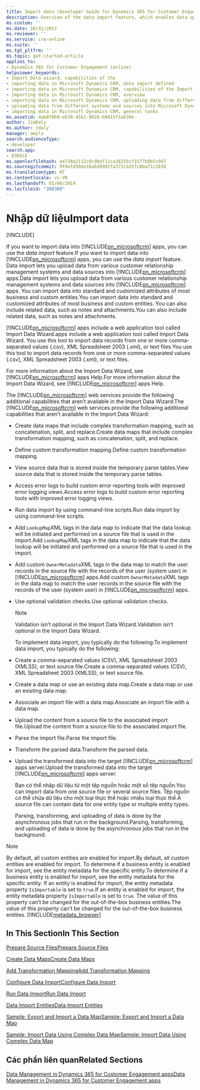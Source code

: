 ```yaml
---
title: Import data (Developer Guide for Dynamics 365 for Customer Engagement apps) | MicrosoftDocs
description: Overview of the data import feature, which enables data upload from various customer relationship management systems and other data sources.
ms.custom: ''
ms.date: 10/31/2017
ms.reviewer: ''
ms.service: crm-online
ms.suite: ''
ms.tgt_pltfrm: ''
ms.topic: get-started-article
applies_to:
- Dynamics 365 for Customer Engagement (online)
helpviewer_keywords:
- Import Data wizard, capabilities of the
- importing data in Microsoft Dynamics CRM, data import defined
- importing data in Microsoft Dynamics CRM, capabilities of the Import Data wizard
- importing data in Microsoft Dynamics CRM, overview
- importing data in Microsoft Dynamics CRM, uploading data from different CRM systems and sources into Microsoft Dynamics CRM
- uploading data from different systems and sources into Microsoft Dynamics CRM
- importing data in Microsoft Dynamics CRM, general tasks
ms.assetid: 4ab8f0b9-eb38-45b1-9026-b0415f1ab30e
author: JimDaly
ms.author: jdaly
manager: amyla
search.audienceType:
- developer
search.app:
- D365CE
ms.openlocfilehash: e4718a2112c0c9bdf11ca36255cf1577b8b5c907
ms.sourcegitcommit: 9f0efd59de16a6d9902fa372cb25fc0baf1c2838
ms.translationtype: HT
ms.contentlocale: vi-VN
ms.lasthandoff: 01/08/2019
ms.locfileid: "388388"
---
```

# <a name="import-data"></a><span data-ttu-id="7a6a7-103">Nhập dữ liệu</span><span class="sxs-lookup"><span data-stu-id="7a6a7-103">Import data</span></span>

[!INCLUDE[](../includes/cc_applies_to_update_9_0_0.md)]

<span data-ttu-id="7a6a7-104">If you want to import data into [!INCLUDE[pn_microsoftcrm](../includes/pn-microsoftcrm.md)] apps, you can use the *data import* feature.</span><span class="sxs-lookup"><span data-stu-id="7a6a7-104">If you want to import data into [!INCLUDE[pn_microsoftcrm](../includes/pn-microsoftcrm.md)] apps, you can use the *data import* feature.</span></span> <span data-ttu-id="7a6a7-105">Data import lets you upload data from various customer relationship management systems and data sources into [!INCLUDE[pn_microsoftcrm](../includes/pn-microsoftcrm.md)] apps.</span><span class="sxs-lookup"><span data-stu-id="7a6a7-105">Data import lets you upload data from various customer relationship management systems and data sources into [!INCLUDE[pn_microsoftcrm](../includes/pn-microsoftcrm.md)] apps.</span></span> <span data-ttu-id="7a6a7-106">You can import data into standard and customized attributes of most business and custom entities.</span><span class="sxs-lookup"><span data-stu-id="7a6a7-106">You can import data into standard and customized attributes of most business and custom entities.</span></span> <span data-ttu-id="7a6a7-107">You can also include related data, such as notes and attachments.</span><span class="sxs-lookup"><span data-stu-id="7a6a7-107">You can also include related data, such as notes and attachments.</span></span>  
  
 [!INCLUDE[pn_microsoftcrm](../includes/pn-microsoftcrm.md)] <span data-ttu-id="7a6a7-108">apps include a web application tool called Import Data Wizard.</span><span class="sxs-lookup"><span data-stu-id="7a6a7-108">apps include a web application tool called Import Data Wizard.</span></span> <span data-ttu-id="7a6a7-109">You use this tool to import data records from one or more comma-separated values (.csv), XML Spreadsheet 2003 (.xml), or text files.</span><span class="sxs-lookup"><span data-stu-id="7a6a7-109">You use this tool to import data records from one or more comma-separated values (.csv), XML Spreadsheet 2003 (.xml), or text files.</span></span>  
  
 <span data-ttu-id="7a6a7-110">For more information about the Import Data Wizard, see [!INCLUDE[pn_microsoftcrm](../includes/pn-microsoftcrm.md)] apps Help.</span><span class="sxs-lookup"><span data-stu-id="7a6a7-110">For more information about the Import Data Wizard, see [!INCLUDE[pn_microsoftcrm](../includes/pn-microsoftcrm.md)] apps Help.</span></span>  
  
 <span data-ttu-id="7a6a7-111">The [!INCLUDE[pn_microsoftcrm](../includes/pn-microsoftcrm.md)] web services provide the following additional capabilities that aren’t available in the Import Data Wizard:</span><span class="sxs-lookup"><span data-stu-id="7a6a7-111">The [!INCLUDE[pn_microsoftcrm](../includes/pn-microsoftcrm.md)] web services provide the following additional capabilities that aren’t available in the Import Data Wizard:</span></span>  
  
- <span data-ttu-id="7a6a7-112">Create data maps that include complex transformation mapping, such as concatenation, split, and replace.</span><span class="sxs-lookup"><span data-stu-id="7a6a7-112">Create data maps that include complex transformation mapping, such as concatenation, split, and replace.</span></span>  
  
- <span data-ttu-id="7a6a7-113">Define custom transformation mapping.</span><span class="sxs-lookup"><span data-stu-id="7a6a7-113">Define custom transformation mapping.</span></span>  
  
- <span data-ttu-id="7a6a7-114">View source data that is stored inside the temporary parse tables.</span><span class="sxs-lookup"><span data-stu-id="7a6a7-114">View source data that is stored inside the temporary parse tables.</span></span>  
  
- <span data-ttu-id="7a6a7-115">Access error logs to build custom error reporting tools with improved error logging views.</span><span class="sxs-lookup"><span data-stu-id="7a6a7-115">Access error logs to build custom error reporting tools with improved error logging views.</span></span>  
  
- <span data-ttu-id="7a6a7-116">Run data import by using command-line scripts.</span><span class="sxs-lookup"><span data-stu-id="7a6a7-116">Run data import by using command-line scripts.</span></span>  
  
- <span data-ttu-id="7a6a7-117">Add `LookupMap`XML tags in the data map to indicate that the data lookup will be initiated and performed on a source file that is used in the import.</span><span class="sxs-lookup"><span data-stu-id="7a6a7-117">Add `LookupMap`XML tags in the data map to indicate that the data lookup will be initiated and performed on a source file that is used in the import.</span></span>  
  
- <span data-ttu-id="7a6a7-118">Add custom `OwnerMetadata`XML tags in the data map to match the user records in the source file with the records of the user (system user) in [!INCLUDE[pn_microsoftcrm](../includes/pn-microsoftcrm.md)] apps.</span><span class="sxs-lookup"><span data-stu-id="7a6a7-118">Add custom `OwnerMetadata`XML tags in the data map to match the user records in the source file with the records of the user (system user) in [!INCLUDE[pn_microsoftcrm](../includes/pn-microsoftcrm.md)] apps.</span></span>  
  
- <span data-ttu-id="7a6a7-119">Use optional validation checks.</span><span class="sxs-lookup"><span data-stu-id="7a6a7-119">Use optional validation checks.</span></span>  
  
  > [!NOTE]
  >  <span data-ttu-id="7a6a7-120">Validation isn’t optional in the Import Data Wizard.</span><span class="sxs-lookup"><span data-stu-id="7a6a7-120">Validation isn’t optional in the Import Data Wizard.</span></span>  
  
  <span data-ttu-id="7a6a7-121">To implement data import, you typically do the following:</span><span class="sxs-lookup"><span data-stu-id="7a6a7-121">To implement data import, you typically do the following:</span></span>  
  
- <span data-ttu-id="7a6a7-122">Create a comma-separated values (CSV), XML Spreadsheet 2003 (XMLSS), or text source file.</span><span class="sxs-lookup"><span data-stu-id="7a6a7-122">Create a comma-separated values (CSV), XML Spreadsheet 2003 (XMLSS), or text source file.</span></span>  
  
- <span data-ttu-id="7a6a7-123">Create a data map or use an existing data map.</span><span class="sxs-lookup"><span data-stu-id="7a6a7-123">Create a data map or use an existing data map.</span></span>  
  
- <span data-ttu-id="7a6a7-124">Associate an import file with a data map.</span><span class="sxs-lookup"><span data-stu-id="7a6a7-124">Associate an import file with a data map.</span></span>  
  
- <span data-ttu-id="7a6a7-125">Upload the content from a source file to the associated import file.</span><span class="sxs-lookup"><span data-stu-id="7a6a7-125">Upload the content from a source file to the associated import file.</span></span>  
  
- <span data-ttu-id="7a6a7-126">Parse the import file.</span><span class="sxs-lookup"><span data-stu-id="7a6a7-126">Parse the import file.</span></span>  
  
- <span data-ttu-id="7a6a7-127">Transform the parsed data.</span><span class="sxs-lookup"><span data-stu-id="7a6a7-127">Transform the parsed data.</span></span>  
  
- <span data-ttu-id="7a6a7-128">Upload the transformed data into the target [!INCLUDE[pn_microsoftcrm](../includes/pn-microsoftcrm.md)] apps server.</span><span class="sxs-lookup"><span data-stu-id="7a6a7-128">Upload the transformed data into the target [!INCLUDE[pn_microsoftcrm](../includes/pn-microsoftcrm.md)] apps server.</span></span>  
  
  <span data-ttu-id="7a6a7-129">Bạn có thể nhập dữ liệu từ một tệp nguồn hoặc một số tệp nguồn.</span><span class="sxs-lookup"><span data-stu-id="7a6a7-129">You can import data from one source file or several source files.</span></span> <span data-ttu-id="7a6a7-130">Tệp nguồn có thể chứa dữ liệu cho một loại thực thể hoặc nhiều loại thực thể.</span><span class="sxs-lookup"><span data-stu-id="7a6a7-130">A source file can contain data for one entity type or multiple entity types.</span></span>  
  
  <span data-ttu-id="7a6a7-131">Parsing, transforming, and uploading of data is done by the asynchronous jobs that run in the background.</span><span class="sxs-lookup"><span data-stu-id="7a6a7-131">Parsing, transforming, and uploading of data is done by the asynchronous jobs that run in the background.</span></span>  
  
> [!NOTE]
>  <span data-ttu-id="7a6a7-132">By default, all custom entities are enabled for import.</span><span class="sxs-lookup"><span data-stu-id="7a6a7-132">By default, all custom entities are enabled for import.</span></span> <span data-ttu-id="7a6a7-133">To determine if a business entity is enabled for import, see the entity metadata for the specific entity.</span><span class="sxs-lookup"><span data-stu-id="7a6a7-133">To determine if a business entity is enabled for import, see the entity metadata for the specific entity.</span></span> <span data-ttu-id="7a6a7-134">If an entity is enabled for import, the entity metadata property `IsImportable` is set to `true`.</span><span class="sxs-lookup"><span data-stu-id="7a6a7-134">If an entity is enabled for import, the entity metadata property `IsImportable` is set to `true`.</span></span> <span data-ttu-id="7a6a7-135">The value of this property can’t be changed for the out-of-the-box business entities.</span><span class="sxs-lookup"><span data-stu-id="7a6a7-135">The value of this property can’t be changed for the out-of-the-box business entities.</span></span> [!INCLUDE[metadata_browser](../includes/metadata-browser.md)]  
  
## <a name="in-this-section"></a><span data-ttu-id="7a6a7-136">In This Section</span><span class="sxs-lookup"><span data-stu-id="7a6a7-136">In This Section</span></span>  
 [<span data-ttu-id="7a6a7-137">Prepare Source Files</span><span class="sxs-lookup"><span data-stu-id="7a6a7-137">Prepare Source Files</span></span>](prepare-source-files-import.md)  
  
 [<span data-ttu-id="7a6a7-138">Create Data Maps</span><span class="sxs-lookup"><span data-stu-id="7a6a7-138">Create Data Maps</span></span>](create-data-maps-for-import.md)  
  
 [<span data-ttu-id="7a6a7-139">Add Transformation Mapping</span><span class="sxs-lookup"><span data-stu-id="7a6a7-139">Add Transformation Mapping</span></span>](add-transformation-mappings-import.md)  
  
 [<span data-ttu-id="7a6a7-140">Configure Data Import</span><span class="sxs-lookup"><span data-stu-id="7a6a7-140">Configure Data Import</span></span>](configure-data-import.md)  
  
 [<span data-ttu-id="7a6a7-141">Run Data Import</span><span class="sxs-lookup"><span data-stu-id="7a6a7-141">Run Data Import</span></span>](run-data-import.md)  
  
 [<span data-ttu-id="7a6a7-142">Data Import Entities</span><span class="sxs-lookup"><span data-stu-id="7a6a7-142">Data Import Entities</span></span>](data-import-entities.md)  
  
 [<span data-ttu-id="7a6a7-143">Sample: Export and Import a Data Map</span><span class="sxs-lookup"><span data-stu-id="7a6a7-143">Sample: Export and Import a Data Map</span></span>](sample-export-import-data-map.md)  
  
 [<span data-ttu-id="7a6a7-144">Sample: Import Data Using Complex Data Map</span><span class="sxs-lookup"><span data-stu-id="7a6a7-144">Sample: Import Data Using Complex Data Map</span></span>](sample-import-data-complex-data-map.md)  
  
## <a name="related-sections"></a><span data-ttu-id="7a6a7-145">Các phần liên quan</span><span class="sxs-lookup"><span data-stu-id="7a6a7-145">Related Sections</span></span>  
 [<span data-ttu-id="7a6a7-146">Data Management in Dynamics 365 for Customer Engagement apps</span><span class="sxs-lookup"><span data-stu-id="7a6a7-146">Data Management in Dynamics 365 for Customer Engagement apps</span></span>](manage-data.md)
